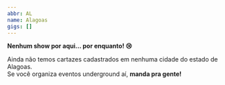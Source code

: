 ```yaml
---
abbr: AL
name: Alagoas
gigs: []
---
```


<div class="no-gigs-message">

**Nenhum show por aqui… por enquanto! 😢**

Ainda não temos cartazes cadastrados em nenhuma cidade do estado de Alagoas.  
Se você organiza eventos underground aí, **manda pra gente!**

</div>